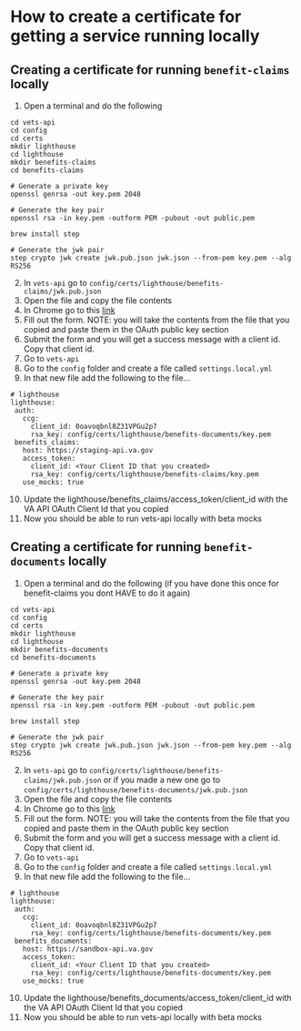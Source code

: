 # How to create a certificate for getting a service running locally

## Creating a certificate for running `benefit-claims` locally
1. Open a terminal and do the following
  ```
  cd vets-api
  cd config 
  cd certs
  mkdir lighthouse
  cd lighthouse
  mkdir benefits-claims
  cd benefits-claims

  # Generate a private key
  openssl genrsa -out key.pem 2048

  # Generate the key pair
  openssl rsa -in key.pem -outform PEM -pubout -out public.pem

  brew install step

  # Generate the jwk pair
  step crypto jwk create jwk.pub.json jwk.json --from-pem key.pem --alg RS256
  ```
2. In `vets-api` go to `config/certs/lighthouse/benefits-claims/jwk.pub.json`
3. Open the file and copy the file contents
4. In Chrome go to this [link](https://developer.va.gov/explore/api/benefits-claims/sandbox-access)
5. Fill out the form. NOTE: you will take the contents from the file that you copied and paste them in the OAuth public key section
6. Submit the form and you will get a success message with a client id. Copy that client id.
7. Go to `vets-api`
8. Go to the `config` folder and create a file called `settings.local.yml`
9. In that new file add the following to the file…
  ```
  # lighthouse
  lighthouse:
   auth:
     ccg:
       client_id: 0oavoqbnl8Z31VPGu2p7
       rsa_key: config/certs/lighthouse/benefits-documents/key.pem
   benefits_claims:
     host: https://staging-api.va.gov
     access_token:
       client_id: <Your Client ID that you created>
       rsa_key: config/certs/lighthouse/benefits-claims/key.pem
     use_mocks: true
  ```
10. Update the lighthouse/benefits_claims/access_token/client_id with the VA API OAuth Client Id that you copied
11. Now you should be able to run vets-api locally with beta mocks

## Creating a certificate for running `benefit-documents` locally
1. Open a terminal and do the following (if you have done this once for benefit-claims you dont HAVE to do it again)
  ```
  cd vets-api
  cd config 
  cd certs
  mkdir lighthouse
  cd lighthouse
  mkdir benefits-documents
  cd benefits-documents

  # Generate a private key
  openssl genrsa -out key.pem 2048

  # Generate the key pair
  openssl rsa -in key.pem -outform PEM -pubout -out public.pem

  brew install step

  # Generate the jwk pair
  step crypto jwk create jwk.pub.json jwk.json --from-pem key.pem --alg RS256
  ```
2. In `vets-api` go to `config/certs/lighthouse/benefits-claims/jwk.pub.json` or if you made a new one go to `config/certs/lighthouse/benefits-documents/jwk.pub.json`
3. Open the file and copy the file contents
4. In Chrome go to this [link](https://developer.va.gov/explore/api/benefits-documents/sandbox-access)
5. Fill out the form. NOTE: you will take the contents from the file that you copied and paste them in the OAuth public key section
6. Submit the form and you will get a success message with a client id. Copy that client id.
7. Go to `vets-api`
8. Go to the `config` folder and create a file called `settings.local.yml`
9. In that new file add the following to the file…
  ```
  # lighthouse
  lighthouse:
   auth:
     ccg:
       client_id: 0oavoqbnl8Z31VPGu2p7
       rsa_key: config/certs/lighthouse/benefits-documents/key.pem
   benefits_documents:
     host: https://sandbox-api.va.gov
     access_token:
       client_id: <Your Client ID that you created>
       rsa_key: config/certs/lighthouse/benefits-documents/key.pem
     use_mocks: true
  ```
10. Update the lighthouse/benefits_documents/access_token/client_id with the VA API OAuth Client Id that you copied
11. Now you should be able to run vets-api locally with beta mocks
